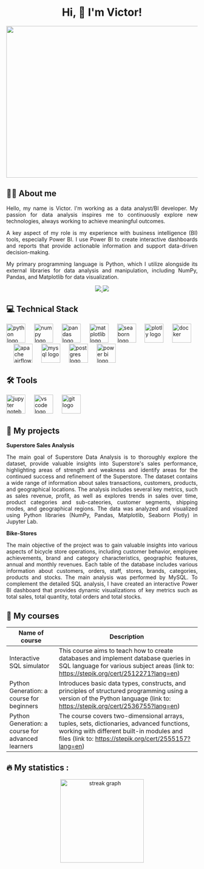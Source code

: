 <h1 align="center"> Hi, 👋 I'm Victor! </h1>

<div align="center">
<img src="https://user-images.githubusercontent.com/74038190/225813708-98b745f2-7d22-48cf-9150-083f1b00d6c9.gif"  height="400" width="700" >

<h2 align="left">👩‍💻 About me </h2>

<p align="justify">
Hello, my name is Victor. I'm working as a data analyst/BI developer. My passion for data analysis inspires me to continuously explore new technologies, always working to achieve meaningful outcomes.
</p>

<p align="justify">
A key aspect of my role is my experience with business intelligence (BI) tools, especially Power BI. I use Power BI to create interactive dashboards and reports that provide actionable information and support data-driven decision-making.
</p>

<p align="justify">
My primary programming language is Python, which I utilize alongside its external libraries for data analysis and manipulation, including NumPy, Pandas, and Matplotlib for data visualization.
</p>

<p align='center'>
   <a href="mailto:borodkovictor9@gmail.com">
       <img src="https://img.shields.io/badge/Email-2CA5E0?style=for-the-badge&logo=gmail&logoColor=red"/>
   </a>
   <a href="http://linkedin.com/in/victor-borodko-77832519b">
       <img src="https://img.shields.io/badge/linkedin-%230077B5.svg?&style=for-the-badge&logo=linkedin&logoColor=white"/>
   </a>
</p>

<h2 align="left"> 💻 Technical Stack </h2>


<div align="left">
 <img src="https://cdn.jsdelivr.net/gh/devicons/devicon@latest/icons/python/python-original.svg" height="50" alt="python logo" />
<img width="15" />   
<img src="https://cdn.jsdelivr.net/gh/devicons/devicon@latest/icons/numpy/numpy-original.svg" height="50" alt="numpy logo"  />
 <img width="15" />  
<img src="https://cdn.jsdelivr.net/gh/devicons/devicon@latest/icons/pandas/pandas-original.svg" height="50" alt="pandas logo"  />
 <img width="15" />  
<img src="https://cdn.jsdelivr.net/gh/devicons/devicon@latest/icons/matplotlib/matplotlib-original.svg" height="50" alt="matplotlib logo" />
 <img width="15" />  
<img src = "https://seaborn.pydata.org/_images/logo-mark-lightbg.svg" height="50" alt="seaborn logo"  />
 <img width="15" />  
<img src="https://cdn.jsdelivr.net/gh/devicons/devicon@latest/icons/plotly/plotly-original.svg" height="50" alt="plotly logo"  />
 <img width="15" />  
<img src="https://cdn.jsdelivr.net/gh/devicons/devicon@latest/icons/docker/docker-original.svg" height="50" alt="docker" />
 <img width="15" />  
 <img src="https://cdn.jsdelivr.net/gh/devicons/devicon@latest/icons/apacheairflow/apacheairflow-original.svg" height="50" alt="apache airflow" />
 <img width="15" />  
  <img src="https://cdn.jsdelivr.net/gh/devicons/devicon@latest/icons/mysql/mysql-original-wordmark.svg" height="50" alt="mysql logo"  />
<img width="15" />  
  <img src="https://cdn.jsdelivr.net/gh/devicons/devicon@latest/icons/postgresql/postgresql-original.svg" height="50" alt="postgres logo" />
<img width="15" />  
<img src= "https://upload.wikimedia.org/wikipedia/commons/c/cf/New_Power_BI_Logo.svg" height="50" alt="power bi logo"  />
  <img width="15" />  
   
</div>

<h2 align="left">🛠 Tools </h2>
<div align="left">
  <img src="https://cdn.jsdelivr.net/gh/devicons/devicon@latest/icons/jupyter/jupyter-original-wordmark.svg" height="50" alt="jupyter notebook logo"  />
  <img width="15" />  
  <img src="https://cdn.jsdelivr.net/gh/devicons/devicon@latest/icons/vscode/vscode-original.svg" height="50" alt="vs code logo"  />
  <img width="15" />  
<img src="https://cdn.jsdelivr.net/gh/devicons/devicon@latest/icons/git/git-original.svg" height="50" alt="git logo" />
  <img width="15" />
</div>

<h2 align="left"> 📝 My projects </h2>

<p align="left">
<b> Superstore Sales Analysis </b>
</p>

<p align="justify">
   The main goal of Superstore Data Analysis is to thoroughly explore the dataset, provide valuable insights into Superstore's sales performance, highlighting areas of strength and weakness and identify areas for the continued success and refinement of the Superstore. The dataset contains a wide range of information about sales transactions, customers, products, and geographical locations. 
   The analysis includes several key metrics, such as sales revenue, profit, as well as explores trends in sales over time, product categories and sub-cateories, customer segments, shipping modes, and geographical regions. 
   The data was analyzed and visualized using Python libraries (NumPy, Pandas, Matplotlib, Seaborn Plotly) in Jupyter Lab.
</p>

<p align="left">
<b> Bike-Stores </b>
</p>

<p align="justify">
   The main objective of the project was to gain valuable insights into various aspects of bicycle store operations, including customer behavior, employee achievements, brand and category characteristics, geographic features, annual and monthly revenues.
   Each table of the database includes various information about customers, orders, staff, stores, brands, categories, products and stocks. The main analysis was performed by MySQL.
   To complement the detailed SQL analysis, I have created an interactive Power BI dashboard that provides dynamic visualizations of key metrics such as total sales, total quantity, total orders and total stocks.
</p>



<h2 align="left"> 📖 My courses </h2>
<div align="left">

| Name of course                                    | Description                                                                                                                                                                                                                       |
| ------------------------------------------------- | --------------------------------------------------------------------------------------------------------------------------------------------------------------------------------------------------------------------------------- |
| Interactive SQL simulator                         | This course aims to teach how to create databases and implement database queries in SQL language for various subject areas (link to: https://stepik.org/cert/2512271?lang=en)                                                     |        
| Python Generation: a course for beginners         | Introduces basic data types, constructs, and principles of structured programming using a version of the Python language (link to: https://stepik.org/cert/2536755?lang=en)                                                       |
| Python Generation: a course for advanced learners | The course covers two-dimensional arrays, tuples, sets, dictionaries, advanced functions, working with different built-in modules and files (link to: https://stepik.org/cert/2555157?lang=en)                                    |
</div>

<h2 align="left">🔥 My statistics :</h2>

<div align="center">
   <img src="https://streak-stats.demolab.com?user=VitoVicttorzio&locale=en&mode=daily&theme=dark&hide_border=false&border_radius=5&order=3" height="220" alt="streak graph"  />
</div>
